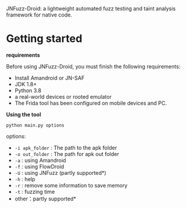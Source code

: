 JNFuzz-Droid: a lightweight automated fuzz testing and taint analysis framework for native code.

# Getting started


**requirements**

Before using JNFuzz-Droid, you must finish the following requirements:
+ Install Amandroid or JN-SAF
+ JDK 1.8+
+ Python 3.8
+ a real-world devices or rooted emulator
+ The Frida tool has been configured on mobile devices and PC.


**Using the tool**

```
python main.py options
```
options:
+ `-i apk_folder` : The path to the apk folder
+ `-o out_folder` : The path for apk out folder
+ `-a` : using Amandroid
+ `-f` : using FlowDroid
+ `-U` : using JNFuzz (partly supported*)
+ `-h` : help
+ `-r` : remove some information to save memory 
+ `-t` : fuzzing time
+ other：partly supported*
